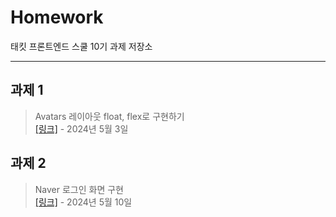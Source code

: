 # **Homework**
태킷 프론트엔드 스쿨 10기 과제 저장소
***

## 과제 1
> Avatars 레이아웃 float, flex로 구현하기  
> [[링크]](https://github.com/jaehwan-space/homework/blob/main/avatars/avatars.md) - 2024년 5월 3일

## 과제 2
> Naver 로그인 화면 구현  
> [[링크]](https://github.com/jaehwan-space/homework/blob/main/naver/naver.md) - 2024년 5월 10일
